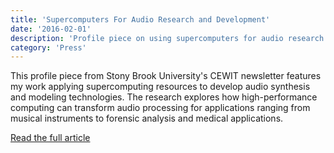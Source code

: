 ```yaml
---
title: 'Supercomputers For Audio Research and Development'
date: '2016-02-01'
description: 'Profile piece on using supercomputers for audio research'
category: 'Press'
---
```


This profile piece from Stony Brook University's CEWIT newsletter features my work applying supercomputing resources to develop audio synthesis and modeling technologies. The research explores how high-performance computing can transform audio processing for applications ranging from musical instruments to forensic analysis and medical applications.

[Read the full article](https://www.cewit.org/programs/_documents/CEWITNewsletter_FEB2016.pdf)

